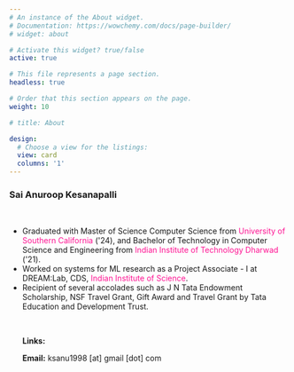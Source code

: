 ```yaml
---
# An instance of the About widget.
# Documentation: https://wowchemy.com/docs/page-builder/
# widget: about

# Activate this widget? true/false
active: true

# This file represents a page section.
headless: true

# Order that this section appears on the page.
weight: 10

# title: About

design:
  # Choose a view for the listings:
  view: card
  columns: '1'
---
```

<style>
    .deeppink {
        color: deeppink;
    }
</style>

### Sai Anuroop Kesanapalli
<br>

* Graduated with Master of Science Computer Science from <span class="deeppink"> University of Southern California</span> ('24), and Bachelor of Technology in Computer Science and Engineering from <span class="deeppink"> Indian Institute of Technology Dharwad </span> ('21).
* Worked on systems for ML research as a Project Associate - I at DREAM:Lab, CDS, <span class="deeppink"> Indian Institute of Science</span>.
* Recipient of several accolades such as J N Tata Endowment Scholarship, NSF Travel Grant, Gift Award and Travel Grant by Tata Education and Development Trust.

<br>

<style>
.nobullet li {
  list-style-type: none; 
}
</style>

<div class="nobullet">

* <b>Links:</b> 
  <a href="/uploads/Sai_Anuroop_Kesanapalli_Resume.pdf" target="_blank">
    <i class="ai ai-cv ai-lg"></i>
  </a> 
  <a href="https://www.linkedin.com/in/ksanu1998" target="_blank">
    <i class="fab fa-linkedin  fa-lg"></i>
  </a>
  <a href="https://github.com/ksanu1998" target="_blank">
    <i class="fab fa-github fa-lg"></i>
  </a>
  <a href="https://scholar.google.com/citations?user=d9_YakoAAAAJ&hl=en&oi=ao" target="_blank">
    <i class="ai ai-google-scholar ai-lg"></i>
  </a>

* <b>Email:</b> ksanu1998 [at] gmail [dot] com <br>
</div>